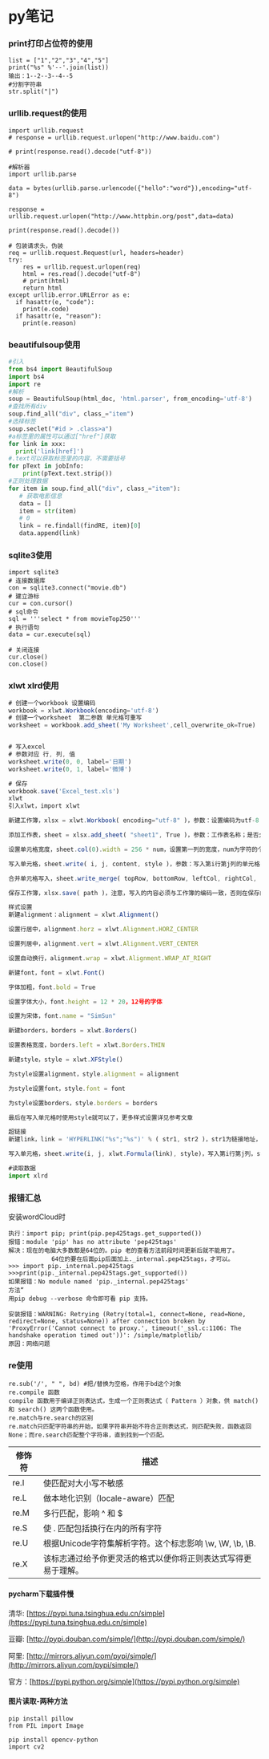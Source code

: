 # py笔记

### print打印占位符的使用

```
list = ["1","2","3","4","5"]
print("%s" %'--'.join(list))
输出：1--2--3--4--5
#分割字符串
str.split("|")
```

### urllib.request的使用

```
import urllib.request
# response = urllib.request.urlopen("http://www.baidu.com")

# print(response.read().decode("utf-8"))

#解析器
import urllib.parse

data = bytes(urllib.parse.urlencode({"hello":"word"}),encoding="utf-8")

response = urllib.request.urlopen("http://www.httpbin.org/post",data=data)

print(response.read().decode())

# 包装请求头，伪装
req = urllib.request.Request(url, headers=header)
try:
	res = urllib.request.urlopen(req)
	html = res.read().decode("utf-8")
	# print(html)
	return html
except urllib.error.URLError as e:
  if hasattr(e, "code"):
  	print(e.code)
  if hasattr(e, "reason"):
  	print(e.reason)
```

### beautifulsoup使用

```python
#引入
from bs4 import BeautifulSoup
import bs4
import re
#解析
soup = BeautifulSoup(html_doc, 'html.parser', from_encoding='utf-8')
#查找所有div
soup.find_all("div", class_="item")
#选择标签
soup.seclet("#id > .class>a") 
#a标签里的属性可以通过["href"]获取
for link in xxx:
  print('link[href]')
#.text可以获取标签里的内容，不需要括号
for pText in jobInfo:
    print(pText.text.strip())
#正则处理数据
for item in soup.find_all("div", class_="item"):
   # 获取电影信息
   data = []
   item = str(item)
   # 0
   link = re.findall(findRE, item)[0]
   data.append(link)
```

### sqlite3使用

```
import sqlite3
# 连接数据库
con = sqlite3.connect("movie.db")
# 建立游标
cur = con.cursor()
# sql命令
sql = '''select * from movieTop250'''
# 执行语句
data = cur.execute(sql)

# 关闭连接
cur.close()
con.close()
```

### xlwt xlrd使用

```javascript
# 创建一个workbook 设置编码
workbook = xlwt.Workbook(encoding='utf-8')
# 创建一个worksheet  第二参数 单元格可重写
worksheet = workbook.add_sheet('My Worksheet',cell_overwrite_ok=True)  


# 写入excel
# 参数对应 行, 列, 值
worksheet.write(0, 0, label='日期')
worksheet.write(0, 1, label='微博')

# 保存
workbook.save('Excel_test.xls')
xlwt
引入xlwt，import xlwt

新建工作簿，xlsx = xlwt.Workbook( encoding="utf-8" )，参数：设置编码为utf-8

添加工作表，sheet = xlsx.add_sheet( "sheet1", True )，参数：工作表名称；是否允许覆盖写入，默认为False，如果为False，则覆盖写入时会报错

设置单元格宽度，sheet.col(0).width = 256 * num，设置第一列的宽度，num为字符的个数，256为单个字符的宽度

写入单元格，sheet.write( i, j, content, style )，参数：写入第i行第j列的单元格（从0开始计数），style为单元格样式

合并单元格写入，sheet.write_merge( topRow, bottomRow, leftCol, rightCol, content, style )

保存工作簿，xlsx.save( path )，注意，写入的内容必须与工作簿的编码一致，否则在保存的时候会报错，比如，设置编码为utf-8，那么所有写入的内容都必须是utf-8的编码

样式设置
新建alignment：alignment = xlwt.Alignment()

设置行居中，alignment.horz = xlwt.Alignment.HORZ_CENTER

设置列居中，alignment.vert = xlwt.Alignment.VERT_CENTER

设置自动换行，alignment.wrap = xlwt.Alignment.WRAP_AT_RIGHT

新建font，font = xlwt.Font()

字体加粗，font.bold = True

设置字体大小，font.height = 12 * 20，12号的字体

设置为宋体，font.name = "SimSun"

新建borders，borders = xlwt.Borders()

设置表格宽度，borders.left = xlwt.Borders.THIN

新建style，style = xlwt.XFStyle()

为style设置alignment，style.alignment = alignment

为style设置font，style.font = font

为style设置borders，style.borders = borders

最后在写入单元格时使用style就可以了，更多样式设置详见参考文章

超链接
新建link，link = 'HYPERLINK("%s";"%s")' % ( str1, str2 )，str1为链接地址，可以是文件路径（记得将斜杠变成双斜杠）也可以是url地址，str2为在单元格中显示的文本

写入单元格，sheet.write(i, j, xlwt.Formula(link), style)，写入第i行第j列，style样式可选

#读取数据
import xlrd
```

### 报错汇总

安装wordCloud时

```
执行：import pip; print(pip.pep425tags.get_supported())
报错：module 'pip' has no attribute 'pep425tags'
解决：现在的电脑大多数都是64位的。pip 老的查看方法前段时间更新后就不能用了。
			64位的要在后面pip后面加上._internal.pep425tags，才可以。
>>> import pip._internal.pep425tags
>>>print(pip._internal.pep425tags.get_supported())
如果报错：No module named 'pip._internal.pep425tags'
方法“
用pip debug --verbose 命令即可看 pip 支持。

安装报错：WARNING: Retrying (Retry(total=1, connect=None, read=None, redirect=None, status=None)) after connection broken by 'ProxyError('Cannot connect to proxy.', timeout('_ssl.c:1106: The handshake operation timed out'))': /simple/matplotlib/
原因：网络问题
```

### re使用

```
re.sub('/', " ", bd) #把/替换为空格，作用于bd这个对象
re.compile 函数
compile 函数用于编译正则表达式，生成一个正则表达式（ Pattern ）对象，供 match() 和 search() 这两个函数使用。
re.match与re.search的区别
re.match只匹配字符串的开始，如果字符串开始不符合正则表达式，则匹配失败，函数返回None；而re.search匹配整个字符串，直到找到一个匹配。
```
| 修饰符 | 描述 |
| --- | --- |
| re.I | 使匹配对大小写不敏感 |
| re.L | 做本地化识别（locale-aware）匹配 |
| re.M | 多行匹配，影响 ^ 和 $ |
| re.S | 使 . 匹配包括换行在内的所有字符 |
| re.U | 根据Unicode字符集解析字符。这个标志影响 \\w, \\W, \\b, \\B. |
| re.X | 该标志通过给予你更灵活的格式以便你将正则表达式写得更易于理解。 |


#### pycharm下载插件慢

清华: [https://pypi.tuna.tsinghua.edu.cn/simple](https://pypi.tuna.tsinghua.edu.cn/simple)

豆瓣: [http://pypi.douban.com/simple/](http://pypi.douban.com/simple/)

阿里: [http://mirrors.aliyun.com/pypi/simple/](http://mirrors.aliyun.com/pypi/simple/)

官方：[https://pypi.python.org/simple](https://pypi.python.org/simple)

#### 图片读取-两种方法

```
pip install pillow
from PIL import Image

pip install opencv-python
import cv2
```
